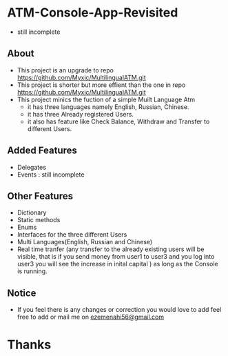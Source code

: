 # ATM-Console-App-Revisited
 * still incomplete
 ## About
 * This project is an upgrade to repo https://github.com/Myxic/MultilingualATM.git 
 * This project is  shorter but more effient than the one in repo https://github.com/Myxic/MultilingualATM.git 
 * This project minics the fuction of a simple Muilt Language Atm 
    * it has three languages namely English, Russian, Chinese.
    * it has three Already registered Users.
    * it also has feature like Check Balance, Withdraw and Transfer to different Users.

## Added Features
* Delegates
* Events : still incomplete

## Other Features
* Dictionary
* Static methods 
* Enums
* Interfaces for the three different Users
* Multi Languages(English, Russian and Chinese)
* Real time tranfer (any transfer to the already existing users will be visible, that is if you send money from user1 to user3 and you log into user3 you will see the increase in inital capital  ) as long as the Console is running. 


## Notice
* If you feel there is any changes or correction you would love to add feel free to add or mail me on ezemenahi56@gmail.com 

# Thanks 

